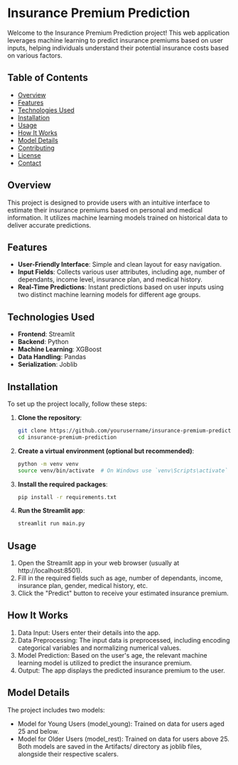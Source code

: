 # Insurance Premium Prediction

Welcome to the Insurance Premium Prediction project! This web application leverages machine learning to predict insurance premiums based on user inputs, helping individuals understand their potential insurance costs based on various factors.

## Table of Contents

- [Overview](#overview)
- [Features](#features)
- [Technologies Used](#technologies-used)
- [Installation](#installation)
- [Usage](#usage)
- [How It Works](#how-it-works)
- [Model Details](#model-details)
- [Contributing](#contributing)
- [License](#license)
- [Contact](#contact)

## Overview

This project is designed to provide users with an intuitive interface to estimate their insurance premiums based on personal and medical information. It utilizes machine learning models trained on historical data to deliver accurate predictions.

## Features

- **User-Friendly Interface**: Simple and clean layout for easy navigation.
- **Input Fields**: Collects various user attributes, including age, number of dependants, income level, insurance plan, and medical history.
- **Real-Time Predictions**: Instant predictions based on user inputs using two distinct machine learning models for different age groups.

## Technologies Used

- **Frontend**: Streamlit
- **Backend**: Python
- **Machine Learning**: XGBoost
- **Data Handling**: Pandas
- **Serialization**: Joblib

## Installation

To set up the project locally, follow these steps:

1. **Clone the repository**:
   ```bash
   git clone https://github.com/yourusername/insurance-premium-prediction.git
   cd insurance-premium-prediction
   
2. **Create a virtual environment (optional but recommended)**:
    ```bash
   python -m venv venv
   source venv/bin/activate  # On Windows use `venv\Scripts\activate`
   
3. **Install the required packages**:
    ```bash
   pip install -r requirements.txt
   
4. **Run the Streamlit app**:
   ```bash
   streamlit run main.py

## Usage
1. Open the Streamlit app in your web browser (usually at http://localhost:8501).
2. Fill in the required fields such as age, number of dependants, income, insurance plan, gender, medical history, etc.
3. Click the "Predict" button to receive your estimated insurance premium.

## How It Works
1. Data Input: Users enter their details into the app.
2. Data Preprocessing: The input data is preprocessed, including encoding categorical variables and normalizing numerical values.
3. Model Prediction: Based on the user's age, the relevant machine learning model is utilized to predict the insurance premium.
4. Output: The app displays the predicted insurance premium to the user.

## Model Details
The project includes two models:
* Model for Young Users (model_young): Trained on data for users aged 25 and below.
* Model for Older Users (model_rest): Trained on data for users above 25.
  Both models are saved in the Artifacts/ directory as joblib files, alongside their respective scalers.
